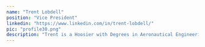 ```yaml
---
name: "Trent Lobdell"
position: "Vice President"
linkedin: "https://www.linkedin.com/in/trent-lobdell/"
pic: "profile30.png"
description: "Trent is a Hoosier with Degrees in Aeronautical Engineering and Urban Planning. He served in Peace Corps Samoa working on public health and small business development projects. He currently works in finance and data analytics while supporting United Resource Connection, a Cincinnati-based non-profit centralizing social service program data."
---
```

